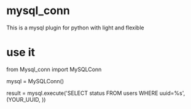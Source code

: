 # mysql_conn
This is a mysql plugin for python with light and flexible

# use it

from Mysql_conn import MySQLConn

mysql = MySQLConn()

result = mysql.execute('SELECT status FROM users WHERE uuid=%s', (YOUR_UUID, ))